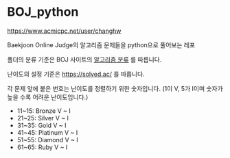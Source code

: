 # BOJ_python

<https://www.acmicpc.net/user/changhw>


Baekjoon Online Judge의 알고리즘 문제들을 python으로 풀어보는 레포

폴더의 분류 기준은 BOJ 사이트의 [알고리즘 분류](https://www.acmicpc.net/problem/tags) 를 따릅니다.

난이도의 설정 기준은 <https://solved.ac/> 를 따릅니다.

각 문제 앞에 붙은 번호는 난이도를 정렬하기 위한 숫자입니다. (1이 V, 5가 I이며 숫자가 높을 수록 어려운 난이도입니다.)
* 11~15: Bronze V ~ I
* 21~25: Silver V ~ I
* 31~35: Gold V ~ I
* 41~45: Platinum V ~ I
* 51~55: Diamond V ~ I
* 61~65: Ruby V ~ I
